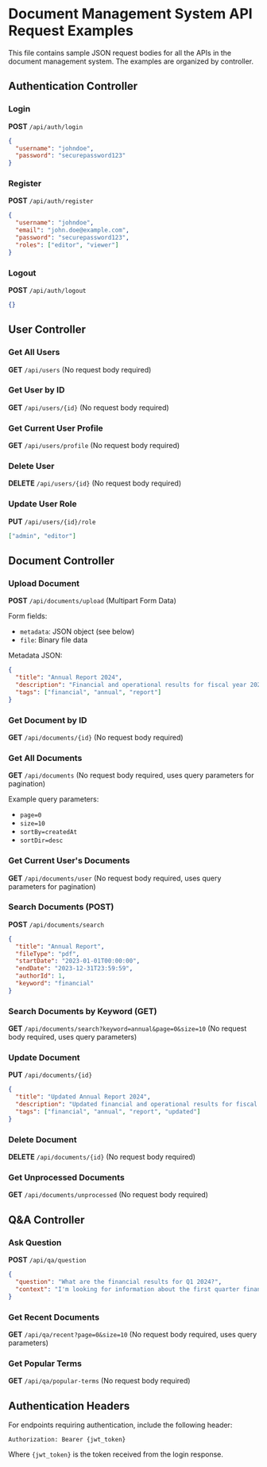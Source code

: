 # Document Management System API Request Examples

This file contains sample JSON request bodies for all the APIs in the document management system. The examples are organized by controller.

## Authentication Controller

### Login
**POST** `/api/auth/login`
```json
{
  "username": "johndoe",
  "password": "securepassword123"
}
```

### Register
**POST** `/api/auth/register`
```json
{
  "username": "johndoe",
  "email": "john.doe@example.com",
  "password": "securepassword123",
  "roles": ["editor", "viewer"]
}
```

### Logout
**POST** `/api/auth/logout`
```json
{}
```

## User Controller

### Get All Users
**GET** `/api/users`
(No request body required)

### Get User by ID
**GET** `/api/users/{id}`
(No request body required)

### Get Current User Profile
**GET** `/api/users/profile`
(No request body required)

### Delete User
**DELETE** `/api/users/{id}`
(No request body required)

### Update User Role
**PUT** `/api/users/{id}/role`
```json
["admin", "editor"]
```

## Document Controller

### Upload Document
**POST** `/api/documents/upload` (Multipart Form Data)

Form fields:
- `metadata`: JSON object (see below)
- `file`: Binary file data

Metadata JSON:
```json
{
  "title": "Annual Report 2024",
  "description": "Financial and operational results for fiscal year 2024",
  "tags": ["financial", "annual", "report"]
}
```

### Get Document by ID
**GET** `/api/documents/{id}`
(No request body required)

### Get All Documents
**GET** `/api/documents`
(No request body required, uses query parameters for pagination)

Example query parameters:
- `page=0`
- `size=10`
- `sortBy=createdAt`
- `sortDir=desc`

### Get Current User's Documents
**GET** `/api/documents/user`
(No request body required, uses query parameters for pagination)

### Search Documents (POST)
**POST** `/api/documents/search`
```json
{
  "title": "Annual Report",
  "fileType": "pdf",
  "startDate": "2023-01-01T00:00:00",
  "endDate": "2023-12-31T23:59:59",
  "authorId": 1,
  "keyword": "financial"
}
```

### Search Documents by Keyword (GET)
**GET** `/api/documents/search?keyword=annual&page=0&size=10`
(No request body required, uses query parameters)

### Update Document
**PUT** `/api/documents/{id}`
```json
{
  "title": "Updated Annual Report 2024",
  "description": "Updated financial and operational results for fiscal year 2024",
  "tags": ["financial", "annual", "report", "updated"]
}
```

### Delete Document
**DELETE** `/api/documents/{id}`
(No request body required)

### Get Unprocessed Documents
**GET** `/api/documents/unprocessed`
(No request body required)

## Q&A Controller

### Ask Question
**POST** `/api/qa/question`
```json
{
  "question": "What are the financial results for Q1 2024?",
  "context": "I'm looking for information about the first quarter financial performance"
}
```

### Get Recent Documents
**GET** `/api/qa/recent?page=0&size=10`
(No request body required, uses query parameters)

### Get Popular Terms
**GET** `/api/qa/popular-terms`
(No request body required)

## Authentication Headers

For endpoints requiring authentication, include the following header:

```
Authorization: Bearer {jwt_token}
```

Where `{jwt_token}` is the token received from the login response.
